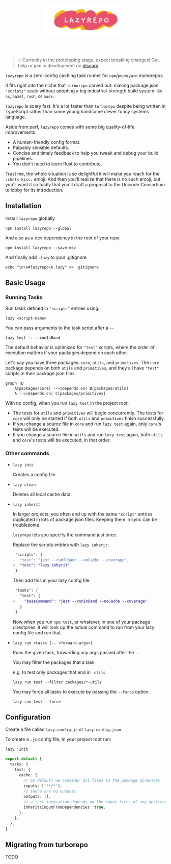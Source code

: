 <div alt style="text-align: center; transform: scale(.5);">
  <img alt="LAZYREPO" src="https://github.com/ds300/lazyrepo/raw/main/assets/lazyrepo.svg" />
</div>

> 💡 Currently in the prototyping stage, expect breaking changes! Get help or join in development on [discord](https://discord.gg/XWb3NGHkfD).

`lazyrepo` is a zero-config caching task runner for `npm`/`pnpm`/`yarn` monorepos.

It fits right into the niche that `turborepo` carved out: making package.json `"scripts"` scale without adopting a big industrial-strength build system like `nx`, `bazel`, `rush`, or `buck`.

`lazyrepo` is scary fast. It's a lot faster than `turborepo` despite being written in TypeScript rather than some young handsome clever funny systems language.

Aside from perf, `lazyrepo` comes with some big quality-of-life improvements:

- A human-friendly config format.
- Palpably sensible defaults.
- Concise and timely feedback to help you tweak and debug your build pipelines.
- You don't need to learn Rust to contribute.

Trust me, the whole situation is so delightful it will make you reach for the `:chefs-kiss:` emoji. And then you'll realize that there is no such emoji, but you'll want it so badly that you'll draft a proposal to the Unicode Consortium to lobby for its introduction.

## Installation

Install `lazyrepo` globally

    npm install lazyrepo --global

And also as a dev dependency in the root of your repo

    npm install lazyrepo --save-dev

And finally add `.lazy` to your .gitignore

    echo "\n\n#lazyrepo\n.lazy" >> .gitignore

## Basic Usage

### Running Tasks

Run tasks defined in `"scripts"` entries using:

    lazy <script-name>

You can pass arguments to the task script after a `--`

    lazy test -- --runInBand

The default behavior is optimized for `"test"` scripts, where the order of execution matters if your packages depend on each other.

Let's say you have three packages: `core`, `utils`, and `primitives`. The `core` package depends on both `utils` and `primitives`, and they all have `"test"` scripts in their package.json files.

```mermaid
graph TD
    A[packages/core] -->|depends on| B[packages/utils]
    A -->|depends on| C[packages/primitives]
```

With no config, when you run `lazy test` in the project root:

- The tests for `utils` and `primitives` will begin concurrently. The tests for `core` will only be started if both `utils` and `primitives` finish successfully.
- If you change a source file in `core` and run `lazy test` again, only `core`'s tests will be executed.
- If you change a source file in `utils` and run `lazy test` again, both `utils` and `core`'s tests will be executed, in that order.

### Other commands

- `lazy init`

  Creates a config file.

- `lazy clean`

  Deletes all local cache data.

- `lazy inherit`

  In larger projects, you often end up with the same `"script"` entries duplicated in lots of package.json files. Keeping them in sync can be troublesome.

  `lazyrepo` lets you specify the command just once.

  Replace the scripts entries with `lazy inherit`:

  ```diff
   "scripts": {
  -  "test": "jest --runInBand --noCache --coverage",
  +  "test": "lazy inherit"
   }
  ```

  Then add this in your lazy config file:

  ```diff
   "tasks": {
     "test": {
  +    "baseCommand": "jest --runInBand --noCache --coverage"
     }
   }
  ```

  Now when you run `npm test`, or whatever, in one of your package directories, it will look up the actual command to run from your lazy config file and run that.

- `lazy run <task> [-- <forward-args>]`

  Runs the given task, forwarding any args passed after the `--`

  You may filter the packages that a task

  e.g. to test only packages that end in `-utils`

      lazy run test --filter packages/*-utils

  You may force all tasks to execute by passing the `--force` option.

      lazy run test --force

## Configuration

Create a file called `lazy.config.js` or `lazy.config.json`

To create a `.js` config file, in your project root run:

    lazy :init

```ts
export default {
  tasks: {
    test: {
      cache: {
        // by default we consider all files in the package directory
        inputs: ['**/*'],
        // there are no outputs
        outputs: [],
        // a test invocation depends on the input files of any upstream packages
        inheritsInputFromDependencies: true,
      },
    },
  },
}
```

## Migrating from turborepo

TODO
